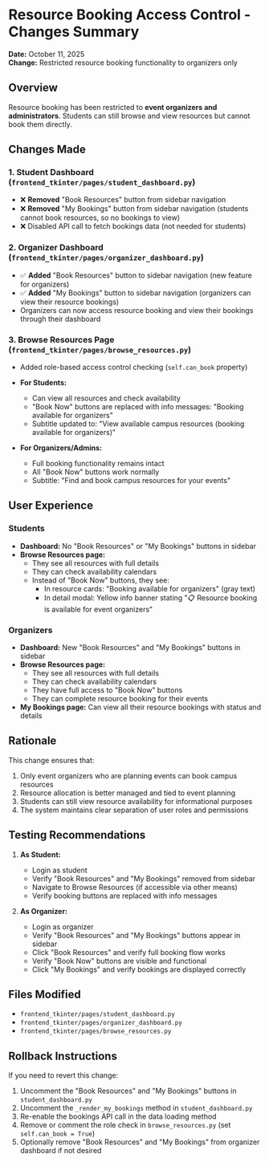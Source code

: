 # Resource Booking Access Control - Changes Summary

**Date:** October 11, 2025  
**Change:** Restricted resource booking functionality to organizers only

## Overview
Resource booking has been restricted to **event organizers and administrators**. Students can still browse and view resources but cannot book them directly.

## Changes Made

### 1. Student Dashboard (`frontend_tkinter/pages/student_dashboard.py`)
- ❌ **Removed** "Book Resources" button from sidebar navigation
- ❌ **Removed** "My Bookings" button from sidebar navigation (students cannot book resources, so no bookings to view)
- ❌ Disabled API call to fetch bookings data (not needed for students)

### 2. Organizer Dashboard (`frontend_tkinter/pages/organizer_dashboard.py`)
- ✅ **Added** "Book Resources" button to sidebar navigation (new feature for organizers)
- ✅ **Added** "My Bookings" button to sidebar navigation (organizers can view their resource bookings)
- Organizers can now access resource booking and view their bookings through their dashboard

### 3. Browse Resources Page (`frontend_tkinter/pages/browse_resources.py`)
- Added role-based access control checking (`self.can_book` property)
- **For Students:**
  - Can view all resources and check availability
  - "Book Now" buttons are replaced with info messages: "Booking available for organizers"
  - Subtitle updated to: "View available campus resources (booking available for organizers)"
  
- **For Organizers/Admins:**
  - Full booking functionality remains intact
  - All "Book Now" buttons work normally
  - Subtitle: "Find and book campus resources for your events"

## User Experience

### Students
- **Dashboard:** No "Book Resources" or "My Bookings" buttons in sidebar
- **Browse Resources page:** 
  - They see all resources with full details
  - They can check availability calendars
  - Instead of "Book Now" buttons, they see: 
    - In resource cards: "Booking available for organizers" (gray text)
    - In detail modal: Yellow info banner stating "📋 Resource booking is available for event organizers"

### Organizers
- **Dashboard:** New "Book Resources" and "My Bookings" buttons in sidebar
- **Browse Resources page:**
  - They see all resources with full details
  - They can check availability calendars
  - They have full access to "Book Now" buttons
  - They can complete resource booking for their events
- **My Bookings page:** Can view all their resource bookings with status and details

## Rationale
This change ensures that:
1. Only event organizers who are planning events can book campus resources
2. Resource allocation is better managed and tied to event planning
3. Students can still view resource availability for informational purposes
4. The system maintains clear separation of user roles and permissions

## Testing Recommendations
1. **As Student:**
   - Login as student
   - Verify "Book Resources" and "My Bookings" removed from sidebar
   - Navigate to Browse Resources (if accessible via other means)
   - Verify booking buttons are replaced with info messages
   
2. **As Organizer:**
   - Login as organizer
   - Verify "Book Resources" and "My Bookings" buttons appear in sidebar
   - Click "Book Resources" and verify full booking flow works
   - Verify "Book Now" buttons are visible and functional
   - Click "My Bookings" and verify bookings are displayed correctly

## Files Modified
- `frontend_tkinter/pages/student_dashboard.py`
- `frontend_tkinter/pages/organizer_dashboard.py`  
- `frontend_tkinter/pages/browse_resources.py`

## Rollback Instructions
If you need to revert this change:
1. Uncomment the "Book Resources" and "My Bookings" buttons in `student_dashboard.py`
2. Uncomment the `_render_my_bookings` method in `student_dashboard.py`
3. Re-enable the bookings API call in the data loading method
4. Remove or comment the role check in `browse_resources.py` (set `self.can_book = True`)
5. Optionally remove "Book Resources" and "My Bookings" from organizer dashboard if not desired
